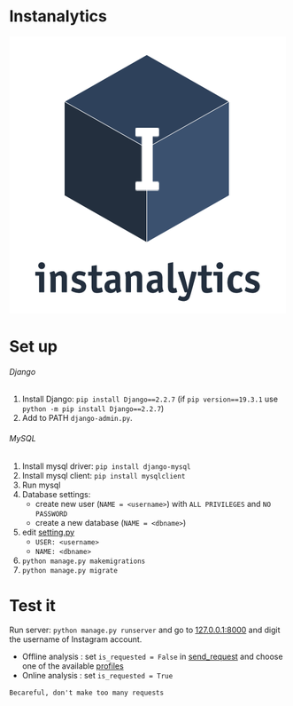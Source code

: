 # Instanalytics
![GitHub Logo](analytics/static/img/logo.png)

# Set up
###### Django
1. Install Django: `pip install Django==2.2.7` (if `pip version==19.3.1` use `python -m pip install Django==2.2.7`)
2. Add to PATH `django-admin.py`.
###### MySQL
1. Install mysql driver: `pip install django-mysql`
2. Install mysql client: `pip install mysqlclient`
3. Run mysql
4. Database settings: 
    * create new user (`NAME = <username>`) with `ALL PRIVILEGES` and `NO PASSWORD`
    * create a new database (`NAME = <dbname>`)
5. edit [setting.py](instanalytics/settings.py)
    * `USER: <username>`
    * `NAME: <dbname>`
6. `python manage.py makemigrations`
7. `python manage.py migrate`
# Test it

Run server: `python manage.py runserver` and go to [127.0.0.1:8000](https://127.0.0.0.1:8000) and digit the username of Instagram account.
- Offline analysis  : set `is_requested = False` in [send_request](./analytics/app/src/request_handler/send_requests.py) and choose one of the available [profiles](analytics/profiles)
- Online analysis   : set `is_requested = True`


```
Becareful, don't make too many requests
```
